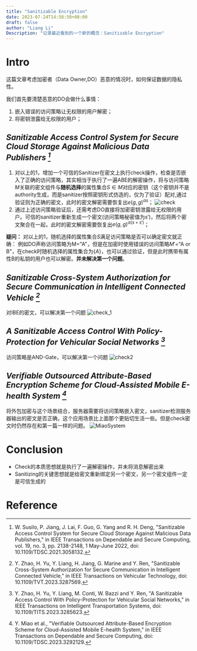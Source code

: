 ```yaml
---
title: "Sanitizable Encryption"
date: 2023-07-24T14:58:50+08:00
draft: false
author: "Liang Li"
Description: "记录最近看到的一个新的概念：Sanitizable Encryption"
---
```

# Intro
这篇文章考虑加密者（Data Owner,DO）恶意的情况时，如何保证数据的隐私性。

我们首先要清楚恶意的DO会做什么事情：
1. 嵌入错误的访问策略让无权限的用户解密；
2. 将密钥泄露给无权限的用户；
## <cite> Sanitizable Access Control System for Secure Cloud Storage Against Malicious Data Publishers [^Susilo2021]</cite>
[^Susilo2021]: W. Susilo, P. Jiang, J. Lai, F. Guo, G. Yang and R. H. Deng, "Sanitizable Access Control System for Secure Cloud Storage Against Malicious Data Publishers," in IEEE Transactions on Dependable and Secure Computing, vol. 19, no. 3, pp. 2138-2148, 1 May-June 2022, doi: 10.1109/TDSC.2021.3058132.

1. 对以上的1，增加一个可信的Sanitizer在密文上执行check操作，检查是否嵌入了正确的访问策略，其实相当于执行了一遍ABE的解密操作，将与访问策略$M$关联的密文组件与**随机选择**的属性集合$S\in M$对应的密钥（这个密钥并不是authority生成，而是sanitizer按照密钥形式仿造的，仅为了验证）配对,通过验证则为正确的密文，此时的密文解密需要恢复出$e(g,g)^{\alpha s}$；
   ![check](/post/sanitizable_abe/SanitizableEncryption/image-1.png)
2. 通过上述访问策略验证后，还需考虑DO直接将加密密钥泄露给无权限的用户。可信的sanitizer重新生成一个密文(访问策略秘密值为$s\prime$)，然后将两个密文聚合在一起，此时的密文解密需要恢复出$e(g,g)^{\alpha (s+s')}$；

**疑问：**
对以上的1，随机选择的属性集合$S$满足访问策略是否可以确定密文就正确：
例如DO声称访问策略为M="A"，但是在加密时使用错误的访问策略$M'$="A or B"，在check时随机选择的属性集合为$\{ A \}$，也可以通过验证，但是此时携带有属性B的私钥的用户也可以解密。**并未解决第一个问题**。

## <cite> Sanitizable Cross-System Authorization for Secure Communication in Intelligent Connected Vehicle [^Zhao2023]</cite>
[^Zhao2023]: Y. Zhao, H. Yu, Y. Liang, H. Jiang, G. Marine and Y. Ren, "Sanitizable Cross-System Authorization for Secure Communication in Intelligent Connected Vehicle," in IEEE Transactions on Vehicular Technology, doi: 10.1109/TVT.2023.3287569.

对IBE的密文，可以解决第一个问题
![check_1](../image-1.png)

## <cite>A Sanitizable Access Control With Policy-Protection for Vehicular Social Networks [^Zhao2023A]</cite>
[^Zhao2023A]: Y. Zhao, H. Yu, Y. Liang, M. Conti, W. Bazzi and Y. Ren, "A Sanitizable Access Control With Policy-Protection for Vehicular Social Networks," in IEEE Transactions on Intelligent Transportation Systems, doi: 10.1109/TITS.2023.3285623.

访问策略是AND-Gate，可以解决第一个问题
![check2](../image-2.png)

## <cite>Verifiable Outsourced Attribute-Based Encryption Scheme for Cloud-Assisted Mobile E-health System [^Miao2023]</cite>
[^Miao2023]: Y. Miao et al., "Verifiable Outsourced Attribute-Based Encryption Scheme for Cloud-Assisted Mobile E-health System," in IEEE Transactions on Dependable and Secure Computing, doi: 10.1109/TDSC.2023.3292129.

将外包加密与这个场景结合，服务器需要将访问策略嵌入密文，sanitizer检测服务器输出的密文是否正确，这个应用场景比上面那个更贴切生活一些。但是check密文时仍然存在和第一篇一样的问题。
![MiaoSystem](../image-miao-system.png)

# Conclusion 

- Check的本质思想就是执行了一遍解密操作，并未将消息解密出来
- Sanitizing的关键思想就是给密文重新绑定另一个密文，另一个密文组件一定是可信生成的

# Reference
